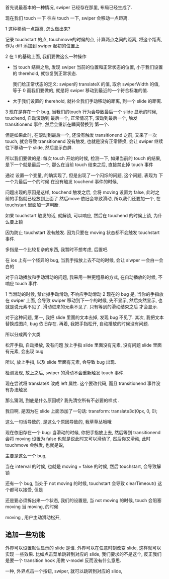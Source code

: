 首先说最基本的一种情况, swiper 已经存在那里, 布局已经生成了. 

现在我们 touch 一下
往左 touch 一下,  swiper 会移动一点距离. 

1 这种移动一点距离, 怎么做出来?

记录 touchstart 的点, touchmove的时候的点, 计算两点之间的距离, 将这个距离, 作为 diff 
添加到 swiper 起初的位置上

2 在 1 的基础上面, 我们要做这么一种操作
* 当 touch 结束之后, 发现 swiper 当前的位置和正常状态的位置, 小于我们设置的 therehold, 就恢复到正常状态. 

	我们给正常状态的定义: swiper的 translateX 的值, 取余 swiperWidth 的值, 等于 0
	而我们要做的, 就是将 swiper 移动到最近的一个符合标准的值. 


* 大于我们设置的 therehold, 就补全我们手动移动的距离, 到一个 slide 的距离. 


3 现在是存在一个 bug, 当我们的touch 行为会导致最后一个 slide 显示的时候, touchend, 自动滚动到
最后一个, 正常情况下, 滚动到最后一个, 触发 transitionend 事件, 然后会重新在瞬间替换到 第一个.

但是如果此时, 在滚动到最后一个, 还没有触发 transitionend 之前, 又来了一次 touch, 就会导致
transitionend 没有触发, 也就是没有正常替换, 会让 swiper 继续往下移动一个 slide, 然后显示白屏. 

所以我们要做的是:
每次 touch 开始的时候, 检测一下, 如果当前的 touch 的结果, 是下一个就是最后一个, 那么在当前 touch
结束之后, 直接禁止掉 touch 事件

通过 设置一个变量, 的确实现了, 但是出现了一个闪烁的问题, 这个问题, 表现为 下一个为最后一个的时候
在没有触发 touchend 事件的时候, 

问题出现的原因是这样, touchend 触发之后, 会将 moving 设置为 false, 此时之前的手指就已经放到上面了
然后move 依旧会导致滑动, 所以我们还要加一个, 在 touchstart 里面加一道判断.

如果 touchstart 触发的话, 就解锁, 可以响应, 然后在 touchend 的时候上锁, 为什么要上锁

因为防止 touchstart 没有触发. 因为只要在 moving 状态都不会触发 touchstart 事件.


多指是一个比较复杂的东西, 我暂时不想考虑, 后置吧. 

在 ios 上有一个怪异的 bug, 当我手指放上去不动的时候, 会让 siwper 一会白一会白的

对于自动播放和手动滑动的问题, 我采用一种更粗暴的方式, 在自动播放的时候, 不响应 touch 事件. 


1 当滑动的时候, 禁止掉手动滑动, 不响应手动滑动
2 现在的 bug 是, 当你的手指放在 swiper 上面, 会导致 swiper 移动到下一个的时候, 
先不显示, 然后突然显示, 也就是说元素不见了. 滑动进来的元素不见了. 只有等到的滑动结束之后
才会显示. 

对于这种问题, 第一, 我把 slide 里面的文本去掉, 发现 bug 不见了. 
其次, 我把文本替换成图片, bug 依旧存在. 
再着, 我把手指松开, 自动播放的时候没有问题. 

所以分成两个大类

松开手指, 自动播放, 没有问题
放上手指
	slide 里面没有元素, 没有问题
	slide 里面有元素, 会出现 bug

所以, 放上手指, 以及 slide 里面有元素, 会导致 bug 出现. 

检测发现, 放上之后, swiper 的滑动不会重新触发 touch 事件. 

现在尝试将 translateX 改成 left 属性.  这个要改代码, 而且 transitionend 事件没有办法触发. 

那么猜测, 到底是什么原因呢?
我先清空所有不必要的样式 .

我日啊, 是因为在 slide 上面添加了一句话:
transform: translate3d(0px, 0, 0);

这么一句话导致的, 是这么个原因导致的, 我草草丛哦哦


现在依旧存在一个 bug:
当滑动的时候, 你把手指放上去, 然后等到 transitionend 会将 moving 设置为 false
也就是说此时又可以滑动了, 然后你又滑动, 此时 touchmove 会触发, 也就是说, 

主要是这么一个 bug,

当在 interval 的时候, 也就是 moving = false 的时候, 然后 touchstart, 会导致解锁


还有一个 bug, 当处于 not moving 的时候, touchstart 会导致 clearTimeout()
这个都可以接受, 但是

还是要必须拆出来一个状态, 我们的设置是, 当 not moving 的时候, touch 会阻塞 moving
当 moving, 的时候


moving , 用户主动滑动松开, 



## 追加一些功能
外界可以设置默认显示的 slide 是谁. 外界可以在任意时刻改变 slide, 这样就可以实现
一些效果. 比如点击菜单跳转到对应的 slide, 我们要求的不是这个, 反正我们是要一个 transition hook
用做 v-model 反而没有什么意思. 

一种, 外界点击一个按钮, swiper, 就可以跳转到对应的 slide, 




























